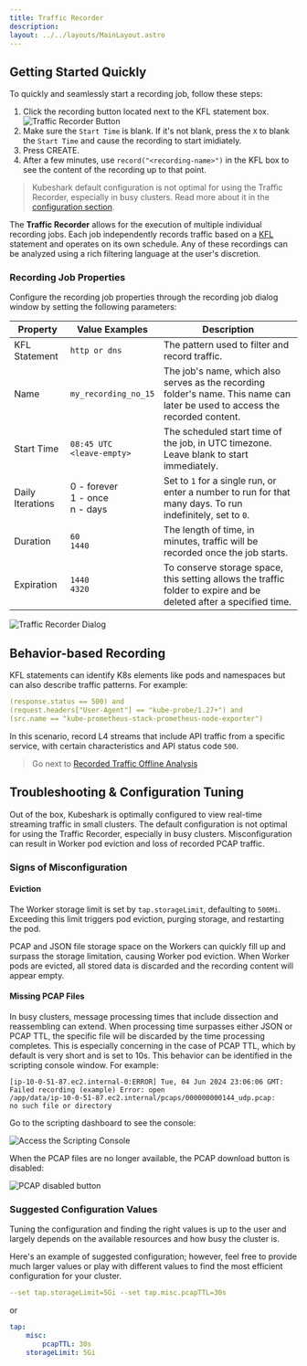 ```yaml
---
title: Traffic Recorder
description: 
layout: ../../layouts/MainLayout.astro
---
```


## Getting Started Quickly

To quickly and seamlessly start a recording job, follow these steps:
1. Click the recording button located next to the KFL statement box.
![Traffic Recorder Button](/record_button.png)
2. Make sure the `Start Time` is blank. If it's not blank, press the `X` to blank the `Start Time` and cause the recording to start imidiately.
3. Press CREATE.
4. After a few minutes, use `record("<recording-name>")` in the KFL box to see the content of the recording up to that point.

> Kubeshark default configuration is not optimal for using the Traffic Recorder, especially in busy clusters. Read more about it in the [configuration section](/en/traffic_recorder#troubleshooting--configuration-tuning).

The **Traffic Recorder** allows for the execution of multiple individual recording jobs. Each job independently records traffic based on a [KFL](/en/filtering) statement and operates on its own schedule. Any of these recordings can be analyzed using a rich filtering language at the user's discretion.

### Recording Job Properties
Configure the recording job properties through the recording job dialog window by setting the following parameters:

| Property | Value Examples | Description |
| --- | --- | --- |
| KFL Statement | `http or dns` | The pattern used to filter and record traffic. |
| Name | `my_recording_no_15` | The job's name, which also serves as the recording folder's name. This name can later be used to access the recorded content. |
| Start Time | `08:45 UTC` <br /> `<leave-empty>` | The scheduled start time of the job, in UTC timezone. Leave blank to start immediately. |
| Daily Iterations | 0 - forever<br />1 - once<br />n - days | Set to `1` for a single run, or enter a number to run for that many days. To run indefinitely, set to `0`. |
| Duration | `60` <br /> `1440` | The length of time, in minutes, traffic will be recorded once the job starts. |
| Expiration | `1440` <br /> `4320` | To conserve storage space, this setting allows the traffic folder to expire and be deleted after a specified time. |

![Traffic Recorder Dialog](/recording_dialog.png)

## Behavior-based Recording

KFL statements can identify K8s elements like pods and namespaces but can also describe traffic patterns. For example:
```yaml
(response.status == 500) and 
(request.headers["User-Agent"] == "kube-probe/1.27+") and 
(src.name == "kube-prometheus-stack-prometheus-node-exporter")
```
In this scenario, record L4 streams that include API traffic from a specific service, with certain characteristics and API status code `500`.

> Go next to [Recorded Traffic Offline Analysis](/en/offline_analysis)

## Troubleshooting & Configuration Tuning

Out of the box, Kubeshark is optimally configured to view real-time streaming traffic in small clusters. The default configuration is not optimal for using the Traffic Recorder, especially in busy clusters. Misconfiguration can result in Worker pod eviction and loss of recorded PCAP traffic.

### Signs of Misconfiguration

#### Eviction

The Worker storage limit is set by `tap.storageLimit`, defaulting to `500Mi`. Exceeding this limit triggers pod eviction, purging storage, and restarting the pod. 

PCAP and JSON file storage space on the Workers can quickly fill up and surpass the storage limitation, causing Worker pod eviction. When Worker pods are evicted, all stored data is discarded and the recording content will appear empty. 

#### Missing PCAP Files

In busy clusters, message processing times that include dissection and reassembling can extend. When processing time surpasses either JSON or PCAP TTL, the specific file will be discarded by the time processing completes. This is especially concerning in the case of PCAP TTL, which by default is very short and is set to 10s. This behavior can be identified in the scripting console window. For example:

```shell
[ip-10-0-51-87.ec2.internal-0:ERROR] Tue, 04 Jun 2024 23:06:06 GMT: Failed recording (example) Error: open 
/app/data/ip-10-0-51-87.ec2.internal/pcaps/000000000144_udp.pcap: 
no such file or directory
```
Go to the scripting dashboard to see the console:

![Access the Scripting Console](/scripting-console.jpg)

When the PCAP files are no longer available, the PCAP download button is disabled:

![PCAP disabled button](/pcap-disabled.jpg)

### Suggested Configuration Values

Tuning the configuration and finding the right values is up to the user and largely depends on the available resources and how busy the cluster is.

Here's an example of suggested configuration; however, feel free to provide much larger values or play with different values to find the most efficient configuration for your cluster.

```yaml
--set tap.storageLimit=5Gi --set tap.misc.pcapTTL=30s
```

or

```yaml
tap:
    misc:
        pcapTTL: 30s
    storageLimit: 5Gi
```
